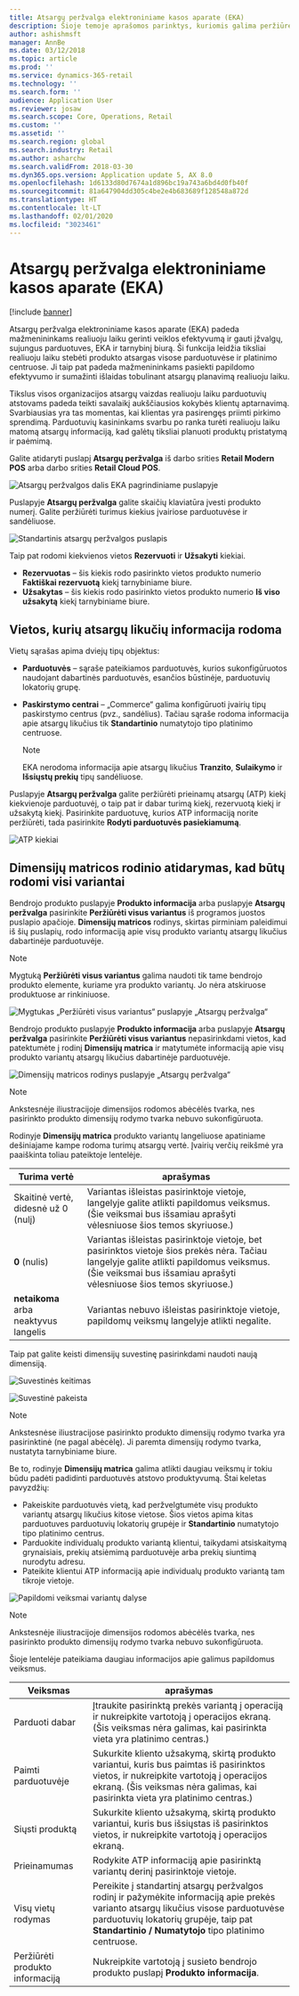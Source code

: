 ```yaml
---
title: Atsargų peržvalga elektroniniame kasos aparate (EKA)
description: Šioje temoje aprašomos parinktys, kuriomis galima peržiūrėti atsargų informaciją elektroniniame kasos aparate (EKA).
author: ashishmsft
manager: AnnBe
ms.date: 03/12/2018
ms.topic: article
ms.prod: ''
ms.service: dynamics-365-retail
ms.technology: ''
ms.search.form: ''
audience: Application User
ms.reviewer: josaw
ms.search.scope: Core, Operations, Retail
ms.custom: ''
ms.assetid: ''
ms.search.region: global
ms.search.industry: Retail
ms.author: asharchw
ms.search.validFrom: 2018-03-30
ms.dyn365.ops.version: Application update 5, AX 8.0
ms.openlocfilehash: 1d6133d80d7674a1d896bc19a743a6bd4d0fb40f
ms.sourcegitcommit: 81a647904dd305c4be2e4b683689f128548a872d
ms.translationtype: HT
ms.contentlocale: lt-LT
ms.lasthandoff: 02/01/2020
ms.locfileid: "3023461"
---
```

# <a name="inventory-lookup-in-the-point-of-sale-pos"></a>Atsargų peržvalga elektroniniame kasos aparate (EKA)

[!include [banner](includes/banner.md)]

Atsargų peržvalga elektroniniame kasos aparate (EKA) padeda mažmenininkams realiuoju laiku gerinti veiklos efektyvumą ir gauti įžvalgų, sujungus parduotuves, EKA ir tarnybinį biurą. Ši funkcija leidžia tiksliai realiuoju laiku stebėti produkto atsargas visose parduotuvėse ir platinimo centruose. Ji taip pat padeda mažmenininkams pasiekti papildomo efektyvumo ir sumažinti išlaidas tobulinant atsargų planavimą realiuoju laiku.

Tikslus visos organizacijos atsargų vaizdas realiuoju laiku parduotuvių atstovams padeda teikti savalaikį aukščiausios kokybės klientų aptarnavimą. Svarbiausias yra tas momentas, kai klientas yra pasirengęs priimti pirkimo sprendimą. Parduotuvių kasininkams svarbu po ranka turėti realiuoju laiku matomą atsargų informaciją, kad galėtų tiksliai planuoti produktų pristatymą ir paėmimą.

Galite atidaryti puslapį **Atsargų peržvalga** iš darbo srities **Retail Modern POS** arba darbo srities **Retail Cloud POS**.

![Atsargų peržvalgos dalis EKA pagrindiniame puslapyje](media/POSHomepage.png)

Puslapyje **Atsargų peržvalga** galite skaičių klaviatūra įvesti produkto numerį. Galite peržiūrėti turimus kiekius įvairiose parduotuvėse ir sandėliuose.

![Standartinis atsargų peržvalgos puslapis](media/InventoryLookUp.png)

Taip pat rodomi kiekvienos vietos **Rezervuoti** ir **Užsakyti** kiekiai.

- **Rezervuotas** – šis kiekis rodo pasirinkto vietos produkto numerio **Faktiškai rezervuotą** kiekį tarnybiniame biure.
- **Užsakytas** – šis kiekis rodo pasirinkto vietos produkto numerio **Iš viso užsakytą** kiekį tarnybiniame biure.

## <a name="locations-that-inventory-availability-information-is-shown-for"></a>Vietos, kurių atsargų likučių informacija rodoma

Vietų sąrašas apima dviejų tipų objektus:

- **Parduotuvės** – sąraše pateikiamos parduotuvės, kurios sukonfigūruotos naudojant dabartinės parduotuvės, esančios būstinėje, parduotuvių lokatorių grupę.
- **Paskirstymo centrai** – „Commerce“ galima konfigūruoti įvairių tipų paskirstymo centrus (pvz., sandėlius). Tačiau sąraše rodoma informacija apie atsargų likučius tik **Standartinio** numatytojo tipo platinimo centruose.

    > [!NOTE]
    > EKA nerodoma informacija apie atsargų likučius **Tranzito**, **Sulaikymo** ir **Išsiųstų prekių** tipų sandėliuose.

Puslapyje **Atsargų peržvalga** galite peržiūrėti prieinamų atsargų (ATP) kiekį kiekvienoje parduotuvėj, o taip pat ir dabar turimą kiekį, rezervuotą kiekį ir užsakytą kiekį. Pasirinkite parduotuvę, kurios ATP informaciją norite peržiūrėti, tada pasirinkite **Rodyti parduotuvės pasiekiamumą**.

![ATP kiekiai](media/ATP.png)

## <a name="opening-the-dimension-based-matrix-view-to-show-all-variants"></a>Dimensijų matricos rodinio atidarymas, kad būtų rodomi visi variantai

Bendrojo produkto puslapyje **Produkto informacija** arba puslapyje **Atsargų peržvalga** pasirinkite **Peržiūrėti visus variantus** iš programos juostos puslapio apačioje. **Dimensijų matricos** rodinys, skirtas pirminiam paleidimui iš šių puslapių, rodo informaciją apie visų produkto variantų atsargų likučius dabartinėje parduotuvėje.

> [!NOTE]
> Mygtuką **Peržiūrėti visus variantus** galima naudoti tik tame bendrojo produkto elemente, kuriame yra produkto variantų. Jo nėra atskiruose produktuose ar rinkiniuose.

![Mygtukas „Peržiūrėti visus variantus“ puslapyje „Atsargų peržvalga“](media/StandardToMatrix.png)

Bendrojo produkto puslapyje **Produkto informacija** arba puslapyje **Atsargų peržvalga** pasirinkite **Peržiūrėti visus variantus** nepasirinkdami vietos, kad patektumėte į rodinį **Dimensijų matrica** ir matytumėte informaciją apie visų produkto variantų atsargų likučius dabartinėje parduotuvėje.

![Dimensijų matricos rodinys puslapyje „Atsargų peržvalga“](media/Matrix.png)

> [!NOTE]
> Ankstesnėje iliustracijoje dimensijos rodomos abėcėlės tvarka, nes pasirinkto produkto dimensijų rodymo tvarka nebuvo sukonfigūruota.

Rodinyje **Dimensijų matrica** produkto variantų langeliuose apatiniame dešiniajame kampe rodoma turimų atsargų vertė. Įvairių verčių reikšmė yra paaiškinta toliau pateiktoje lentelėje.

| Turima vertė                            | aprašymas |
|------------------------------------------|-------------|
| Skaitinė vertė, didesnė už 0 (nulį) | Variantas išleistas pasirinktoje vietoje, langelyje galite atlikti papildomus veiksmus. (Šie veiksmai bus išsamiau aprašyti vėlesniuose šios temos skyriuose.) |
| **0** (nulis)                             | Variantas išleistas pasirinktoje vietoje, bet pasirinktos vietoje šios prekės nėra. Tačiau langelyje galite atlikti papildomus veiksmus. (Šie veiksmai bus išsamiau aprašyti vėlesniuose šios temos skyriuose.) |
| **netaikoma** arba neaktyvus langelis              | Variantas nebuvo išleistas pasirinktoje vietoje, papildomų veiksmų langelyje atlikti negalite. |

Taip pat galite keisti dimensijų suvestinę pasirinkdami naudoti naują dimensiją.

![Suvestinės keitimas](media/ChangePivot.png)

![Suvestinė pakeista](media/PivotChanged.png)

> [!NOTE]
> Ankstesnėse iliustracijose pasirinkto produkto dimensijų rodymo tvarka yra pasirinktinė (ne pagal abėcėlę). Ji paremta dimensijų rodymo tvarka, nustatyta tarnybiniame biure.

Be to, rodinyje **Dimensijų matrica** galima atlikti daugiau veiksmų ir tokiu būdu padėti padidinti parduotuvės atstovo produktyvumą. Štai keletas pavyzdžių:

- Pakeiskite parduotuvės vietą, kad peržvelgtumėte visų produkto variantų atsargų likučius kitose vietose. Šios vietos apima kitas parduotuves parduotuvių lokatorių grupėje ir **Standartinio** numatytojo tipo platinimo centrus.
- Parduokite individualų produkto variantą klientui, taikydami atsiskaitymą grynaisiais, prekių atsiėmimą parduotuvėje arba prekių siuntimą nurodytu adresu.
- Pateikite klientui ATP informaciją apie individualų produkto variantą tam tikroje vietoje.

![Papildomi veiksmai variantų dalyse](media/VariantActions.png)

> [!NOTE]
> Ankstesnėje iliustracijoje dimensijos rodomos abėcėlės tvarka, nes pasirinkto produkto dimensijų rodymo tvarka nebuvo sukonfigūruota.

Šioje lentelėje pateikiama daugiau informacijos apie galimus papildomus veiksmus.

| Veiksmas               | aprašymas |
|----------------------|-------------|
| Parduoti dabar             | Įtraukite pasirinktą prekės variantą į operaciją ir nukreipkite vartotoją į operacijos ekraną. (Šis veiksmas nėra galimas, kai pasirinkta vieta yra platinimo centras.) |
| Paimti parduotuvėje     | Sukurkite kliento užsakymą, skirtą produkto variantui, kuris bus paimtas iš pasirinktos vietos, ir nukreipkite vartotoją į operacijos ekraną. (Šis veiksmas nėra galimas, kai pasirinkta vieta yra platinimo centras.) |
| Siųsti produktą         | Sukurkite kliento užsakymą, skirtą produkto variantui, kuris bus išsiųstas iš pasirinktos vietos, ir nukreipkite vartotoją į operacijos ekraną. |
| Prieinamumas         | Rodykite ATP informaciją apie pasirinktą variantų derinį pasirinktoje vietoje. |
| Visų vietų rodymas   | Pereikite į standartinį atsargų peržvalgos rodinį ir pažymėkite informaciją apie prekės varianto atsargų likučius visose parduotuvėse parduotuvių lokatorių grupėje, taip pat **Standartinio / Numatytojo** tipo platinimo centruose. |
| Peržiūrėti produkto informaciją | Nukreipkite vartotoją į susieto bendrojo produkto puslapį **Produkto informacija**. |
